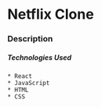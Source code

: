 # Netflix Clone

### Description

##### Technologies Used

    * React
    * JavaScript
    * HTML
    * CSS
